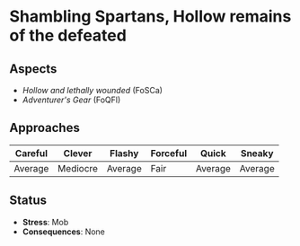 # Shambling Spartans, Hollow remains of the defeated

## Aspects
* *Hollow and lethally wounded* (FoSCa)
* *Adventurer's Gear* (FoQFl)

## Approaches

| Careful | Clever | Flashy | Forceful | Quick | Sneaky |
| ------- | ------ | ------ | -------- | ----- | ------ |
| Average | Mediocre | Average | Fair | Average | Average |

## Status
* **Stress**: Mob
* **Consequences**: None